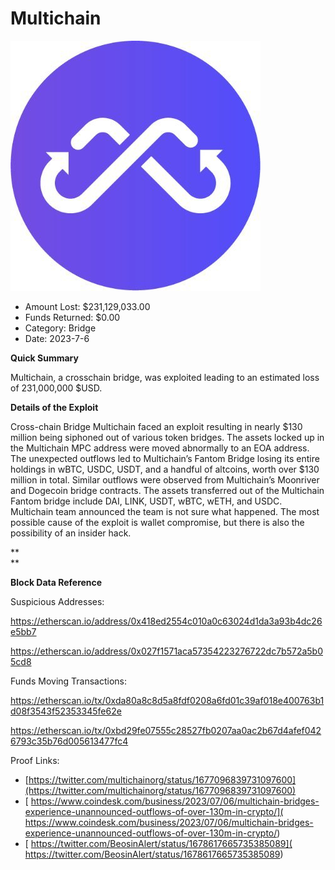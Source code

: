 # Multichain
![Multichain](/rektimages/Multichain.png)
- Amount Lost: $231,129,033.00
- Funds Returned: $0.00
- Category: Bridge
- Date: 2023-7-6

**Quick Summary**

Multichain, a crosschain bridge, was exploited leading to an estimated loss of 231,000,000 $USD.

  


 **Details of the Exploit**

Cross-chain Bridge Multichain faced an exploit resulting in nearly $130 million being siphoned out of various token bridges. The assets locked up in the Multichain MPC address were moved abnormally to an EOA address. The unexpected outflows led to Multichain’s Fantom Bridge losing its entire holdings in wBTC, USDC, USDT, and a handful of altcoins, worth over $130 million in total. Similar outflows were observed from Multichain’s Moonriver and Dogecoin bridge contracts. The assets transferred out of the Multichain Fantom bridge include DAI, LINK, USDT, wBTC, wETH, and USDC. Multichain team announced the team is not sure what happened. The most possible cause of the exploit is wallet compromise, but there is also the possibility of an insider hack.

 **  
**

 **Block Data Reference**

Suspicious Addresses:

https://etherscan.io/address/0x418ed2554c010a0c63024d1da3a93b4dc26e5bb7

https://etherscan.io/address/0x027f1571aca57354223276722dc7b572a5b05cd8

  


Funds Moving Transactions:

https://etherscan.io/tx/0xda80a8c8d5a8fdf0208a6fd01c39af018e400763b1d08f3543f52353345fe62e

https://etherscan.io/tx/0xbd29fe07555c28527fb0207aa0ac2b67d4afef0426793c35b76d005613477fc4


Proof Links:
- [https://twitter.com/multichainorg/status/1677096839731097600](https://twitter.com/multichainorg/status/1677096839731097600)
- [ https://www.coindesk.com/business/2023/07/06/multichain-bridges-experience-unannounced-outflows-of-over-130m-in-crypto/]( https://www.coindesk.com/business/2023/07/06/multichain-bridges-experience-unannounced-outflows-of-over-130m-in-crypto/)
- [ https://twitter.com/BeosinAlert/status/1678617665735385089]( https://twitter.com/BeosinAlert/status/1678617665735385089)


